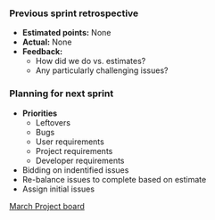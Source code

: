 ### Previous sprint retrospective
* **Estimated points:** None
* **Actual:** None
* **Feedback:**
  * How did we do vs. estimates?
  * Any particularly challenging issues?


### Planning for next sprint
* **Priorities**
  * Leftovers
  * Bugs
  * User requirements
  * Project requirements
  * Developer requirements
* Bidding on indentified issues
* Re-balance issues to complete based on estimate
* Assign initial issues

[March Project board](https://github.com/ISISScientificComputing/autoreduce/projects/7)

